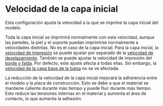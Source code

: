 Velocidad de la capa inicial
====
Esta configuración ajusta la velocidad a la que se imprime la capa inicial del modelo.

Toda la capa inicial se imprimirá normalmente con esta velocidad, aunque las paredes, la piel y el soporte puedan imprimirse normalmente a velocidades distintas. No es el caso de la capa inicial. Para la capa inicial, la [velocidad de impresión](speed_print_layer_0.md) se puede ajustar por separado de la [velocidad de desplazamiento](speed_travel_layer_0.md). También se puede ajustar la velocidad de impresión del [borde y falda](skirt_brim_speed.md). Por defecto, este ajuste afecta a todas ellas. Sin embargo, la [velocidad de la capa base de la balsa](../platform_adhesion/raft_base_speed.md) no se ve afectada.

La reducción de la velocidad de la capa inicial mejorará la adherencia entre el modelo y la placa de construcción. Esto se debe a que el material se mantiene caliente durante más tiempo y puede fluir durante más tiempo. Esto reduce las tensiones internas en el material y aumenta el área de contacto, lo que aumenta la adhesión.